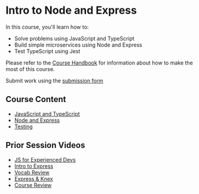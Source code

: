 # Intro to Node and Express

In this course, you'll learn how to:

* Solve problems using JavaScript and TypeScript
* Build simple microservices using Node and Express
* Test TypeScript using Jest

Please refer to the [Course Handbook](/handbook) for information about how to make the most of this course.

Submit work using the [submission form](https://forms.gle/fage8FMat1RwP1vP7)

## Course Content

* [JavaScript and TypeScript](/js)
* [Node and Express](/node)
* [Testing](/testing)

## Prior Session Videos

* [JS for Experienced Devs](https://youtu.be/osIa4TecYBQ)
* [Intro to Express](https://youtu.be/EkWhTyvS-is)
* [Vocab Review](https://youtu.be/x73xtu9tJT0)
* [Express & Knex](https://youtu.be/hB1ULtCm_rs)
* [Course Review](https://youtu.be/2wZInxmeb1o)
